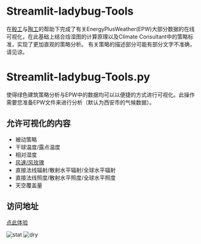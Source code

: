 # Streamlit-ladybug-Tools
在[殷工](https://github.com/ymg2007)与[陶工](https://github.com/GudaoStudio)的帮助下完成了有关EnergyPlusWeather(EPW)大部分数据的在线可视化，在此基础上结合焓湿图的计算原理以及Climate Consultant中的策略标准，实现了更加直观的策略分析。
有关策略的描述部分可能有部分文字不准确，请见谅。
# Streamlit-ladybug-Tools.py
使得绿色建筑策略分析与EPW中的数据均可以以便捷的方式进行可视化。此操作需要您准备EPW文件来进行分析（默认为西安市的气候数据）。
## 允许可视化的内容
* 被动策略
* 干球温度/露点温度
* 相对湿度
* [风速/风玫瑰](https://github.com/ymg2007/Streamlit-ladybug-Tools)
* 直接法线辐射/散射水平辐射/全球水平辐射
* 直接法线照度/散射水平照度/全球水平照度
* 天空覆盖量
## 访问地址
[点此体验](https://ladybug-tools-online.streamlit.app/)


![stat](https://github.com/Zoumachuan/Streamlit-ladybug-Tools/assets/123653723/20e01c0d-795a-4f71-aedb-aef4aba9d4c8)
![dry](https://github.com/Zoumachuan/Streamlit-ladybug-Tools/assets/123653723/3f4e9d97-9c99-40a6-b8e3-84bef67cd276)



